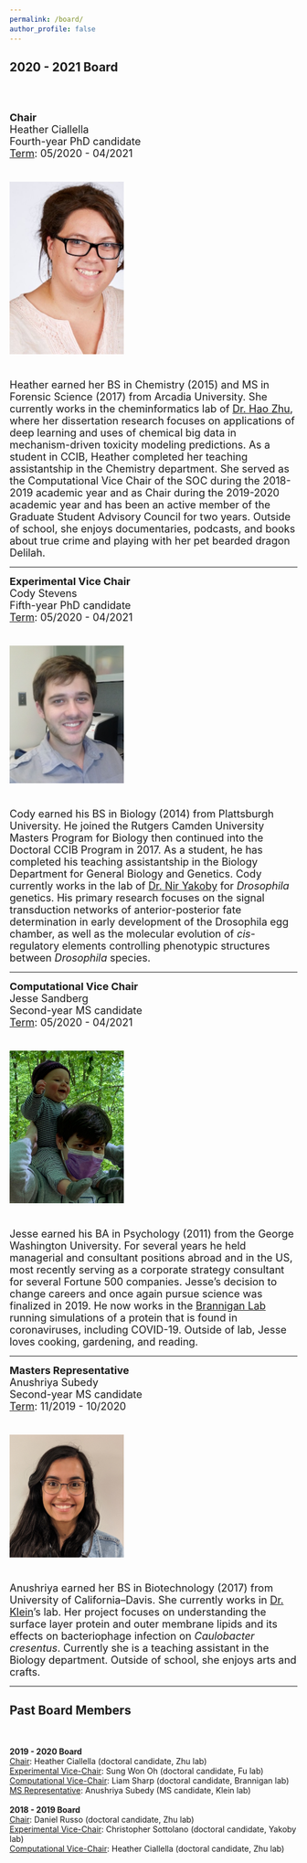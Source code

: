 ```yaml
---
permalink: /board/
author_profile: false
---
```


 
<h2>2020 - 2021 Board</h2> <br /><br />

<font size="4"><b>Chair</b> <br />
Heather Ciallella <br />
Fourth-year PhD candidate <br />
<ins>Term</ins>: 05/2020 - 04/2021 <br /><br />
  
  <img src="https://github.com/ccib-social/ccib-social.github.io/blob/master/assets/images/heather_soc.jpg?raw=true" alt="Heather Ciallella" width="200" /> <br /><br />

Heather earned her BS in Chemistry (2015) and MS in Forensic Science (2017) from Arcadia University. She currently works in the cheminformatics lab of <a href="https://zhu.camden.rutgers.edu/">Dr. Hao Zhu</a>, where her dissertation research focuses on applications of deep learning and uses of chemical big data in mechanism-driven toxicity modeling predictions. As a student in CCIB, Heather completed her teaching assistantship in the Chemistry department. She served as the Computational Vice Chair of the SOC during the 2018-2019 academic year and as Chair during the 2019-2020 academic year and has been an active member of the Graduate Student Advisory Council for two years. Outside of school, she enjoys documentaries, podcasts, and books about true crime and playing with her pet bearded dragon Delilah.</font>

<hr>

<font size="4"><b>Experimental Vice Chair</b> <br />
Cody Stevens <br />
Fifth-year PhD candidate <br />
<ins>Term</ins>: 05/2020 - 04/2021 <br /><br />

<img src="https://github.com/ccib-social/ccib-social.github.io/blob/master/assets/images/Cody-Stevens.jpg?raw=true" alt="Cody Stevens" width="200" /> <br /><br />

Cody earned his BS in Biology (2014) from Plattsburgh University. He joined the Rutgers Camden University Masters Program for Biology then continued into the Doctoral CCIB Program in 2017. As a student, he has completed his teaching assistantship in the Biology Department for General Biology and Genetics. Cody currently works in the lab of <a href="https://yakoby.camden.rutgers.edu/">Dr. Nir Yakoby</a> for <i>Drosophila</i> genetics. His primary research focuses on the signal transduction networks of anterior-posterior fate determination in early development of the Drosophila egg chamber, as well as the molecular evolution of <i>cis</i>-regulatory elements controlling phenotypic structures between <i>Drosophila</i> species.</font>

<hr>

<font size="4"><b>Computational Vice Chair</b> <br />
Jesse Sandberg <br />
Second-year MS candidate <br />
<ins>Term</ins>: 05/2020 - 04/2021 <br /><br />

<img src="https://github.com/ccib-social/ccib-social.github.io/blob/master/assets/images/jesse.jpg?raw=true" alt="Jesse Sandberg" width="200" /> <br /><br />

Jesse earned his BA in Psychology (2011) from the George Washington University. For several years he held managerial and consultant positions abroad and in the US, most recently serving as a corporate strategy consultant for several Fortune 500 companies. Jesse’s decision to change careers and once again pursue science was finalized in 2019. He now works in the <a href="https://branniganlab.wordpress.com/">Brannigan Lab</a> running simulations of a protein that is found in coronaviruses, including COVID-19. Outside of lab, Jesse loves cooking, gardening, and reading.</font>

<hr>
  
  <font size="4"><b>Masters Representative</b> <br />
  Anushriya Subedy <br />
  Second-year MS candidate <br />
  <ins>Term</ins>: 11/2019 - 10/2020 <br /><br />
  
  <img src="https://github.com/ccib-social/ccib-social.github.io/blob/master/assets/images/Shriya_soc.jpg?raw=true" alt="Anushriya Subedy" width="200" /> <br /><br />
  
  Anushriya earned her BS in Biotechnology (2017) from University of California–Davis. She currently works in <a href="https://ericklein.camden.rutgers.edu/">Dr. Klein</a>’s lab. Her project focuses on understanding the surface layer protein and outer membrane lipids and its effects on bacteriophage infection on <i>Caulobacter cresentus</i>. Currently she is a teaching assistant in the Biology department. Outside of school, she enjoys arts and crafts.</font>
  
<hr>

<h2>Past Board Members</h2> <br /><br />
<b>2019 - 2020 Board</b><br />
<ins>Chair</ins>: Heather Ciallella (doctoral candidate, Zhu lab) <br />
<ins>Experimental Vice-Chair</ins>: Sung Won Oh (doctoral candidate, Fu lab) <br /> 
<ins>Computational Vice-Chair</ins>: Liam Sharp (doctoral candidate, Brannigan lab) <br /> 
<ins>MS Representative</ins>: Anushriya Subedy (MS candidate, Klein lab) <br /><br />
<b>2018 - 2019 Board</b><br />
<ins>Chair</ins>: Daniel Russo (doctoral candidate, Zhu lab) <br /> 
<ins>Experimental Vice-Chair</ins>: Christopher Sottolano (doctoral candidate, Yakoby lab) <br /> <ins>Computational Vice-Chair</ins>: Heather Ciallella (doctoral candidate, Zhu lab)<br /><br />
